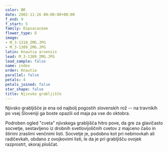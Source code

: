 ```yaml
---
color: BR
date: 2002-11-26 00:00:00+00:00
f_end: 9
f_start: 5
family: Dipsacaceae
flower_type: O
image:
- M_3-1310_IMG.JPG
- M_3-1309_IMG.JPG
latin: Knautia arvensis
lead: M_3-1309_IMG.JPG
lead_sample: false
name: index
order: Knautia
parallel: false
petals: 4
petals_joined: false
star_shape: false
title: Njivsko grabljišče
---
```

Njivsko grabljišče je ena od najbolj pogostih slovenskih rož -- na travnikih po vsej Sloveniji ga boste opazili od maja pa vse do oktobra.

Podroben ogled \"cveta\" njivskega grabljišča hitro pove, da gre za glavičasto socvetje, sestavljeno iz drobnih svetlovijoličnih cvetov z majceno čašo in štirimi zraslimi venčnimi listi. Socvetje je, podobno kot pri nebinovkah ali radičevkah, obdano z ovojkovimi listi, le da je pri grabljišču ovojek razprostrt, skoraj ploščat.
